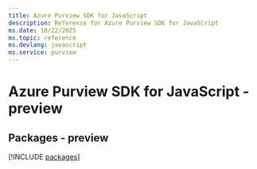 ```yaml
---
title: Azure Purview SDK for JavaScript
description: Reference for Azure Purview SDK for JavaScript
ms.date: 10/22/2025
ms.topic: reference
ms.devlang: javascript
ms.service: purview
---
```

# Azure Purview SDK for JavaScript - preview
## Packages - preview
[!INCLUDE [packages](purview-index.md)]